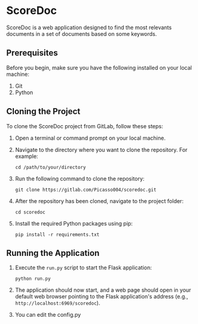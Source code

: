 # ScoreDoc

ScoreDoc is a web application designed to find the most relevants documents in a set of documents based on some keywords.

## Prerequisites

Before you begin, make sure you have the following installed on your local machine:

1. Git
2. Python

## Cloning the Project

To clone the ScoreDoc project from GitLab, follow these steps:

1. Open a terminal or command prompt on your local machine.

2. Navigate to the directory where you want to clone the repository. For example:

   ```
   cd /path/to/your/directory
   ```

3. Run the following command to clone the repository:

   ```
   git clone https://gitlab.com/Picasso004/scoredoc.git
   ```

4. After the repository has been cloned, navigate to the project folder:

   ```
   cd scoredoc
   ```

5. Install the required Python packages using pip:

   ```
   pip install -r requirements.txt
   ```

## Running the Application

1. Execute the `run.py` script to start the Flask application:

   ```
   python run.py
   ```

2. The application should now start, and a web page should open in your default web browser pointing to the Flask application's address (e.g., `http://localhost:6969/scoredoc`).

3. You can edit the config.py

